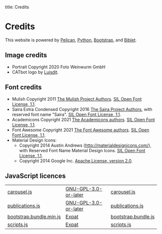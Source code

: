 title: Credits

# Credits

This website is powered by [Pelican](https://getpelican.com/),
[Python](https://www.python.org/),
[Bootstrap](https://getbootstrap.com/), and
[Biblet](https://www.nothingisreal.com/biblet/).

## Image credits

* Portrait Copyright 2020 Foto Weinwurm GmbH
* CATbot logo by [Luisdjt](https://www.behance.net/luisdjt).

## Font credits

* Mulish Copyright 2011 [The Mulish Project
  Authors](github.com/googlefonts/mulish). [SIL Open Font License,
  1.1](http://scripts.sil.org/OFL).
* Saira Extra Condensed Copyright 2016 [The Saira Project
  Authors](mailto:omnibus.type@gmail.com), with reserved font name
  "Saira". [SIL Open Font License, 1.1](http://scripts.sil.org/OFL).
* Academicons Copyright 2021 [The Academicons
  authors](https://github.com/jpswalsh/academicons). [SIL Open Font
  License, 1.1](http://scripts.sil.org/OFL).
* Font Awesome Copyright 2021 [The Font Awesome
  authors](https://github.com/FortAwesome/Font-Awesome). [SIL Open
  Font License, 1.1](http://scripts.sil.org/OFL).
* Material Design Icons:
    * Copyright 2014 Austin Andrews (http://materialdesignicons.com/),
      with Reserved Font Name Material Design Icons.  [SIL Open Font
      License, 1.1](http://scripts.sil.org/OFL).
    * Copyright 2014 Google Inc. [Apache License, version
      2.0](http://www.apache.org/licenses/LICENSE-2.0.html).

## JavaScript licences

<table id="jslicense-labels1">
    <tr>
        <td><a href="/theme/js/carousel.js">carousel.js</a></td>
        <td><a href="http://www.gnu.org/licenses/gpl-3.0.html">GNU-GPL-3.0-or-later</a></td>
        <td><a href="/theme/js/carousel.js">carousel.js</a></td>
    </tr>
    <tr>
        <td><a href="/theme/js/publications.js">publications.js</a></td>
        <td><a href="http://www.gnu.org/licenses/gpl-3.0.html">GNU-GPL-3.0-or-later</a></td>
        <td><a href="/theme/js/publications.js">publications.js</a></td>
    </tr>
    <tr>
        <td><a href="/theme/js/bootstrap.bundle.min.js">bootstrap.bundle.min.js</a></td>
        <td><a href="https://github.com/twbs/bootstrap/blob/main/LICENSE">Expat</a></td>
        <td><a href="/theme/js/bootstrap.bundle.js">bootstrap.bundle.js</a></td>
    </tr>
    <tr>
        <td><a href="/theme/js/startbootstrap-resume/scripts.js">scripts.js</a></td>
        <td><a href="https://github.com/StartBootstrap/startbootstrap-resume/blob/master/LICENSE">Expat</a></td>
        <td><a href="/theme/js/startbootstrap-resume/scripts.js">scripts.js</a></td>
    </tr>
</table>
